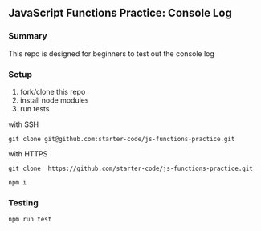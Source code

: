 ## JavaScript Functions Practice: Console Log

### Summary

This repo is designed for beginners to test out the console log

### Setup

1. fork/clone this repo
2. install node modules
3. run tests

with SSH

```
git clone git@github.com:starter-code/js-functions-practice.git
```

with HTTPS

```
git clone  https://github.com/starter-code/js-functions-practice.git
```

```
npm i
```

### Testing

```
npm run test
```
